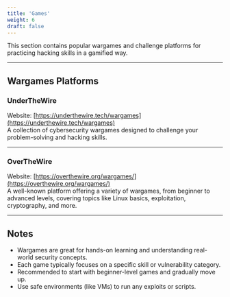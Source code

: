 ```yaml
---
title: 'Games'
weight: 6
draft: false
---
```

This section contains popular wargames and challenge platforms for practicing hacking skills in a gamified way.

---

## Wargames Platforms

### UnderTheWire  
Website: [https://underthewire.tech/wargames](https://underthewire.tech/wargames)  
A collection of cybersecurity wargames designed to challenge your problem-solving and hacking skills.

---

### OverTheWire  
Website: [https://overthewire.org/wargames/](https://overthewire.org/wargames/)  
A well-known platform offering a variety of wargames, from beginner to advanced levels, covering topics like Linux basics, exploitation, cryptography, and more.

---

## Notes  
- Wargames are great for hands-on learning and understanding real-world security concepts.  
- Each game typically focuses on a specific skill or vulnerability category.  
- Recommended to start with beginner-level games and gradually move up.  
- Use safe environments (like VMs) to run any exploits or scripts.

